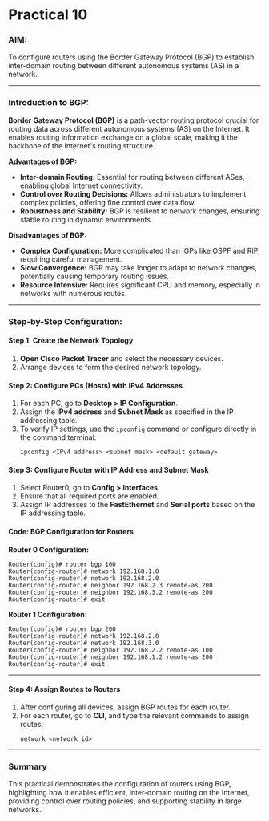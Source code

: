 # Practical 10

### AIM:
To configure routers using the Border Gateway Protocol (BGP) to establish inter-domain routing between different autonomous systems (AS) in a network.

---

### Introduction to BGP:
**Border Gateway Protocol (BGP)** is a path-vector routing protocol crucial for routing data across different autonomous systems (AS) on the Internet. It enables routing information exchange on a global scale, making it the backbone of the Internet's routing structure.

**Advantages of BGP:**
- **Inter-domain Routing:** Essential for routing between different ASes, enabling global Internet connectivity.
- **Control over Routing Decisions:** Allows administrators to implement complex policies, offering fine control over data flow.
- **Robustness and Stability:** BGP is resilient to network changes, ensuring stable routing in dynamic environments.

**Disadvantages of BGP:**
- **Complex Configuration:** More complicated than IGPs like OSPF and RIP, requiring careful management.
- **Slow Convergence:** BGP may take longer to adapt to network changes, potentially causing temporary routing issues.
- **Resource Intensive:** Requires significant CPU and memory, especially in networks with numerous routes.

---

### Step-by-Step Configuration:

#### Step 1: Create the Network Topology
1. **Open Cisco Packet Tracer** and select the necessary devices.
2. Arrange devices to form the desired network topology.

#### Step 2: Configure PCs (Hosts) with IPv4 Addresses
1. For each PC, go to **Desktop > IP Configuration**.
2. Assign the **IPv4 address** and **Subnet Mask** as specified in the IP addressing table.
3. To verify IP settings, use the `ipconfig` command or configure directly in the command terminal:
   ```plaintext
   ipconfig <IPv4 address> <subnet mask> <default gateway>
   ```

#### Step 3: Configure Router with IP Address and Subnet Mask
1. Select Router0, go to **Config > Interfaces**.
2. Ensure that all required ports are enabled.
3. Assign IP addresses to the **FastEthernet** and **Serial ports** based on the IP addressing table.

#### Code: BGP Configuration for Routers

**Router 0 Configuration:**
```plaintext
Router(config)# router bgp 100
Router(config-router)# network 192.168.1.0
Router(config-router)# network 192.168.2.0
Router(config-router)# neighbor 192.168.2.3 remote-as 200
Router(config-router)# neighbor 192.168.3.2 remote-as 200
Router(config-router)# exit
```

**Router 1 Configuration:**
```plaintext
Router(config)# router bgp 200
Router(config-router)# network 192.168.2.0
Router(config-router)# network 192.168.3.0
Router(config-router)# neighbor 192.168.2.2 remote-as 100
Router(config-router)# neighbor 192.168.1.2 remote-as 200
Router(config-router)# exit
```

---

#### Step 4: Assign Routes to Routers
1. After configuring all devices, assign BGP routes for each router.
2. For each router, go to **CLI**, and type the relevant commands to assign routes:
   ```plaintext
   network <network id>
   ```

---

### Summary
This practical demonstrates the configuration of routers using BGP, highlighting how it enables efficient, inter-domain routing on the Internet, providing control over routing policies, and supporting stability in large networks.